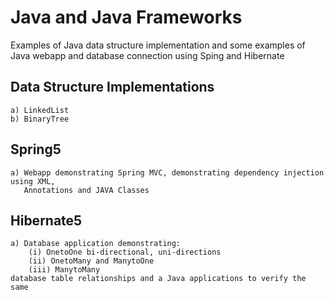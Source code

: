 # Java and Java Frameworks

Examples of Java data structure implementation and some examples of Java webapp and database connection using Sping and Hibernate

## Data Structure Implementations
	a) LinkedList
	b) BinaryTree

## Spring5
	a) Webapp demonstrating Spring MVC, demonstrating dependency injection using XML, 
	   Annotations and JAVA Classes

## Hibernate5
	a) Database application demonstrating: 
		(i) OnetoOne bi-directional, uni-directions
		(ii) OnetoMany and ManytoOne
		(iii) ManytoMany 
	database table relationships and a Java applications to verify the same


